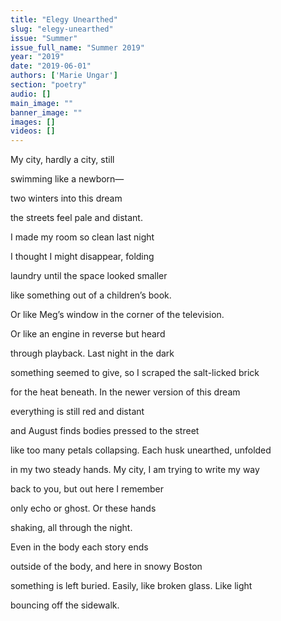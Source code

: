 ```yaml
---
title: "Elegy Unearthed"
slug: "elegy-unearthed"
issue: "Summer"
issue_full_name: "Summer 2019"
year: "2019"
date: "2019-06-01"
authors: ['Marie Ungar']
section: "poetry"
audio: []
main_image: ""
banner_image: ""
images: []
videos: []
---
```

My city, hardly a city, still

 swimming like a newborn— 

 two winters into this dream

 the streets feel pale and distant.

 I made my room so clean last night

 I thought I might disappear, folding

 laundry until the space looked smaller

 like something out of a children’s book.

 Or like Meg’s window in the corner of the television.

 Or like an engine in reverse but heard

 through playback. Last night in the dark

 something seemed to give, so I scraped the salt-licked brick

 for the heat beneath. In the newer version of this dream

 everything is still red and distant

 and August finds bodies pressed to the street

 like too many petals collapsing. Each husk unearthed, unfolded

 in my two steady hands. My city, I am trying to write my way

 back to you, but out here I remember

 only echo or ghost. Or these hands

 shaking, all through the night.

 Even in the body each story ends

 outside of the body, and here in snowy Boston

 something is left buried. Easily, like broken glass. Like light

 bouncing off the sidewalk. 

